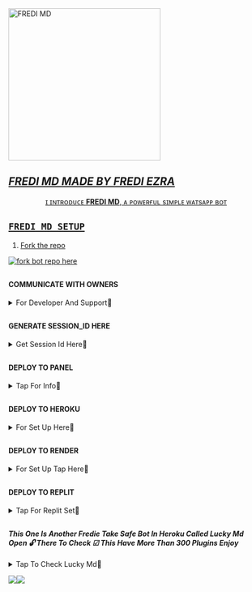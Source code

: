  <a href="https://whatsapp.com/channel/0029VaihcQv84Om8LP59fO3f">
 <img alt="FREDI MD" height="300" src="https://i.imgur.com/cb8SxoX.jpeg">

  ## ***FREDI MD MADE BY FREDI EZRA***

  </h1> 
<p align="center">ɪ ɪɴᴛʀᴏᴅᴜᴄᴇ <b>FREDI MD</b>, ᴀ ᴘᴏᴡᴇʀғᴜʟ sɪᴍᴘʟᴇ ᴡᴀᴛsᴀᴘᴘ ʙᴏᴛ </p>




## `FREDI MD SETUP`


1. Fork the repo

<a href='https://github.com/Fred1e/Fredi_Md/fork' target="_blank"><img alt='fork bot repo here' src='https://img.shields.io/badge/fork repo-black?style=for-the-badge&logo=ferrary&logoColor=blue'/></a>





##


#### COMMUNICATE WITH OWNERS 




</details>

<details>
<summary>For Developer And Support💯</summary>
  For Help And Developer Join As Here ✔️
<a href='https://whatsapp.com/channel/0029VaihcQv84Om8LP59fO3f' target="_blank"><img alt='WHATSAPP' src='https://img.shields.io/badge/WhatsApp Channel Support-black?style=for-the-badge&logo=whatsapp&logoColor=green'/></a>

<a href='https://chat.whatsapp.com/BdVxcF4C00J4X4Sa39dpOi' target="_blank"><img alt='WHATSAPP' src='https://img.shields.io/badge/Join WhatsApp Group-black?style=for-the-badge&logo=whatsapp&logoColor=green'/></a>

<a href='https://wa.me/255752593977' target="_blank"><img alt='WHATSAPP' src='https://img.shields.io/badge/Wa Me Here-black?style=for-the-badge&logo=whatsapp&logoColor=green'/></a>

<a href='https://www.youtube.com/@freeonlinetvT1' target="_blank"><img alt='YOUTUBE' src='https://img.shields.io/badge/Tutorial Here In Youtube-black?style=for-the-badge&logo=youtube&logoColor=red'/></a>

<a href='t.me/freditech' target="_blank"><img alt='TELEGRAM' src='https://img.shields.io/badge/Telegram For Dev-black?style=for-the-badge&logo=telegram&logoColor=blue'/></a>

<a href='https://t.me/+u3zlb5y6OfxhOTdk' target="_blank"><img alt='TELEGRAM' src='https://img.shields.io/badge/Telegram Group-black?style=for-the-badge&logo=Telegram&logoColor=blue'/></a>
</details>



##

#### GENERATE SESSION_ID HERE



</details>

<details>
<summary>Get Session Id Here💯</summary>
 Get session id by (SCANNING QR1)
    <a href='https://github.com/Fred1e' target="_blank"><img alt='Follow To Scan Qr Cods' src='https://img.shields.io/badge/Follow To Scan Qr Code-black?style=for-the-badge&logo=git&logoColor=green'/></a>


Get session id by (PAIRING CODE2) 
    <a href='https://fredi-scanner-baa15ec0127c.herokuapp.com/' target="_blank"><img alt='Pair Code Your Here' src='https://img.shields.io/badge/Pair Your Code Here-black?style=for-the-badge&logo=git&logoColor=green'/></a>
</details>




##

#### DEPLOY TO PANEL 



</details>

<details>
<summary>Tap For Info💯</summary>
1. If You don't have a account on panel Create a account.
    <a href='https://bot-hosting.net/?aff=1086839354611212288' target="_blank"><img alt='Create Your Account Now' src='https://img.shields.io/badge/Create Your Account Now-black?style=for-the-badge&logo=discord&logoColor=darkblue'/></a>


2. Now Deploy
   <a href='https://bot-hosting.net/?aff=1086839354611212288' target="_blank"><img alt='Tap Here For Deployment' src='https://img.shields.io/badge/Tap Deploy On Pannel Here-black?style=for-the-badge&logo=discord&logoColor=darkblue'/></a>
</details>


##

#### DEPLOY TO HEROKU 



</details>

<details>
<summary>For Set Up Here💯</summary>
1. If You don't have a account in Heroku. Create a account.
    <a href='https://signup.heroku.com/' target="_blank"><img alt='Create Your Account Here' src='https://img.shields.io/badge/Create Your Account Here-black?style=for-the-badge&logo=heroku&logoColor=purple'/></a>


2. Now Deploy Botton Bot. 
   <a href='https://dashboard.heroku.com/new?template=https://github.com/Fred1e/Fredi_Md' target="_blank"><img alt='Tap Deploy On Heroku Here' src='https://img.shields.io/badge/Deploy To Heroku Here-black?style=for-the-badge&logo=heroku&logoColor=purple'/></a>

  3. Now Deploy Normal Bot.
     <a href='https://dashboard.heroku.com/new?template=https://github.com/kingfredie/LUCKY_MD' target="_blank"><img alt='Tap Deploy On Heroku Here' src='https://img.shields.io/badge/Deploy To Heroku Here-black?style=for-the-badge&logo=heroku&logoColor=purple'/></a>
</details>


##

#### DEPLOY TO RENDER




</details>

<details>
<summary>For Set Up Tap Here💯</summary>

1. If You don't have a account in Render. Create a account.
   <a href='https://dashboard.render.com/register' target="_blank"><img alt='Create Your Account Now' src='https://img.shields.io/badge/Create Your Account Now-black?style=for-the-badge&logo=render&logoColor=blue'/></a>

2. Now Deploy
    <a href='https://dashboard.render.com' target="_blank"><img alt='Deploy On Render Here' src='https://img.shields.io/badge/Deploy On Render Here-black?style=for-the-badge&logo=render&logoColor=blue'/></a>
</details>


##


#### DEPLOY TO REPLIT


</details>

<details>
<summary>Tap For Replit Set💯</summary>

1. If You Don't Have Account In Replit Create Now.
   <a href='https://replit.com' target="_blank"><img alt='replit' src='https://img.shields.io/badge/Create Your Account Here-black?style=for-the-badge&logo=replit&logoColor=orange'/></a>
   
  
3. Now Deploy Button Bot. 
  <a href='https://replit.com/github/Fred1e/Fredi_Md' target="_blank"><img alt='replit' src='https://img.shields.io/badge/DEPLOY ON REPLIT-black?style=for-the-badge&logo=replit&logoColor=orange'/></a>

  3. Now Deploy Normal Bot.
     <a href='https://replit.com/github/Fred1e/Fredi_Md-V1' target="_blank"><img alt='replit' src='https://img.shields.io/badge/DEPLOY ON REPLIT-black?style=for-the-badge&logo=replit&logoColor=orange'/></a>

### HOW TO DEPLOY ON REPLIT

      1.Open account on replit 
      2.Open bot repo then fork. 
      3.Tap deploy button to "deploy on replit". 
      4.Tap import from github 
      5.After importing tap 👈 button down 👇 of replit dashboard. 
      6.Choose config.cjs file then put your session 🆔 and others you need. 
      7.Tap button written run to run your bot then go test it's work. 
    THANK YOU FOR CHOOSING FREDI MD 
  </details>




##



#### ***This One Is Another Fredie Take Safe Bot In Heroku Called Lucky Md Open 🔓 There To Check ☑ This Have More Than 300 Plugins Enjoy***
</details>

<details>
<summary>Tap To Check Lucky Md💯</summary>
 Lucky Md Info
    <a href='https://github.com/Fred1e/LUCKY_MD' target="_blank"><img alt='Open Lucky Md Repo Here😁' src='https://img.shields.io/badge/Open Lucky Md Repo Here😁-black?style=for-the-badge&logo=github&logoColor=green'/></a>


All Information About Me 
    <a href='https://fredi-bio.vercel.app/' target="_blank"><img alt='Owner Info Tap Here😎' src='https://img.shields.io/badge/Owner Info Tap Here😎-black?style=for-the-badge&logo=google&logoColor=red'/></a>
</details>
   

<a><img src='https://i.imgur.com/LyHic3i.gif'/></a><a><img src='https://i.imgur.com/LyHic3i.gif'/></a>

